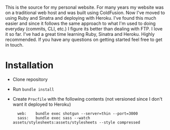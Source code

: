 This is the source for my personal website. For many years my website was on a traditional web host and was built using ColdFusion. Now I've moved to using Ruby and Sinatra and deploying with Heroku. I've found this much easier and since it follows the same approach to what I'm used to doing everyday (commits, CLI, etc.) I figure its better than dealing with FTP. I love it so far. I've had a great time learning Ruby, Sinatra and Heroku. Highly recommended. If you have any questions on getting started feel free to get in touch.

# Installation

* Clone repository
* Run `bundle install`
* Create `Procfile` with the following contents (not versioned since I don't want it deployed to Heroku)

        web:    bundle exec shotgun --server=thin --port=3000
        sass:   bundle exec sass --watch assets/stylesheets:assets/stylesheets --style compressed
